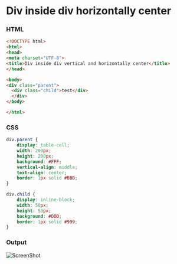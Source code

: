 # Div inside div horizontally center

### HTML

```html
<!DOCTYPE html>
<html>
<head>
<meta charset="UTF-8">
<title>Div inside div vertical and horizontally center</title>
</head>

<body>
<div class="parent">
  <div class="child">test</div>
  </div>
</body>

</html>
```

### CSS

```css
div.parent {
    display: table-cell;
    width: 200px;
    height: 200px;
    background: #FFF;
    vertical-align: middle;
    text-align: center;
    border: 1px solid #BBB;
}

div.child {
    display: inline-block;
    width: 50px;
    height: 50px;
    background: #DDD;
    border: 1px solid #999;
}

```


### Output

![ScreenShot](https://user-images.githubusercontent.com/6780840/27215074-4095564c-528d-11e7-8128-689e6d1b9bd1.png)
